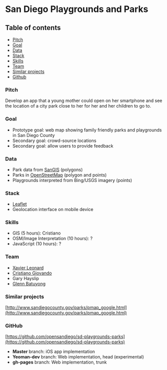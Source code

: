# San Diego Playgrounds and Parks

## Table of contents
- [Pitch](#section_pitch "Pitch")
- [Goal](#section_goal "Goal")
- [Data](#section_data "Data")
- [Stack](#section_stack "Stack")
- [Skills](#section_skills "Skills")
- [Team](#section_team "team")
- [Similar projects](#section_similar "Similar projects")
- [Github](#section_github "Github")

### <a name="section_pitch"></a>Pitch

Develop an app that a young mother could open on her smartphone and see the location of a city park close to her for her and her children to go to.

### <a name="section_goal"></a>Goal

- Prototype goal: web map showing family friendly parks and playgrounds in San Diego County
- Secondary goal: crowd-source locations
- Secondary goal: allow users to provide feedback

### <a name="section_goal"></a>Data

- Park data from [SanGIS](http://www.sangis.org/ "San Diego Geographic Information Source") (polygons)
- Parks in [OpenStreetMap](https://www.openstreetmap.org/ "OpenStreetMap") (polygon and points)
- Playgrounds interpreted from Bing/USGS imagery (points)

### <a name="section_stack"></a>Stack

- [Leaflet](http://leafletjs.com/ "Leaflet JavaScript Library")
- Geolocation interface on mobile device

### <a name="section_skills"></a>Skills

- GIS (5 hours): Cristiano
- OSM/Image Interpretation (10 hours): ?
- JavaScript (10 hours): ?

### <a name="section_team"></a>Team

- [Xavier Leonard](https://github.com/merelyanode "merelyanode")
- [Cristiano Giovando](https://github.com/cgiovando "cgiovando")
- Gary Hayslip
- [Glenn Batuyong](https://github.com/47ronin "47ronin")

### <a name="section_similar"></a>Similar projects

[http://www.sandiegocounty.gov/parks/pmap_google.html](http://www.sandiegocounty.gov/parks/pmap_google.html)

### <a name="section_github"></a>GitHub

[https://github.com/opensandiego/sd-playgrounds-parks](https://github.com/opensandiego/sd-playgrounds-parks)

- **Master** branch: iOS app implementation
- **Yeoman-dev** branch: Web implementation, head (experimental)
- **gh-pages** branch: Web implementation, trunk
